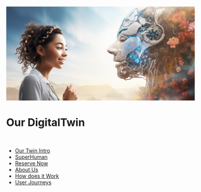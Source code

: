 ![](img/twin_home.png)

# Our DigitalTwin

<br>

- [Our Twin Intro](twin_intro.md)
- [SuperHuman](superhuman.md)
- [Reserve Now](twin_act_now.md)
- [About Us](who_are_we.md)
- [How does it Work](how_does_it_work.md)
- [User Journeys](twin_use_cases.md)